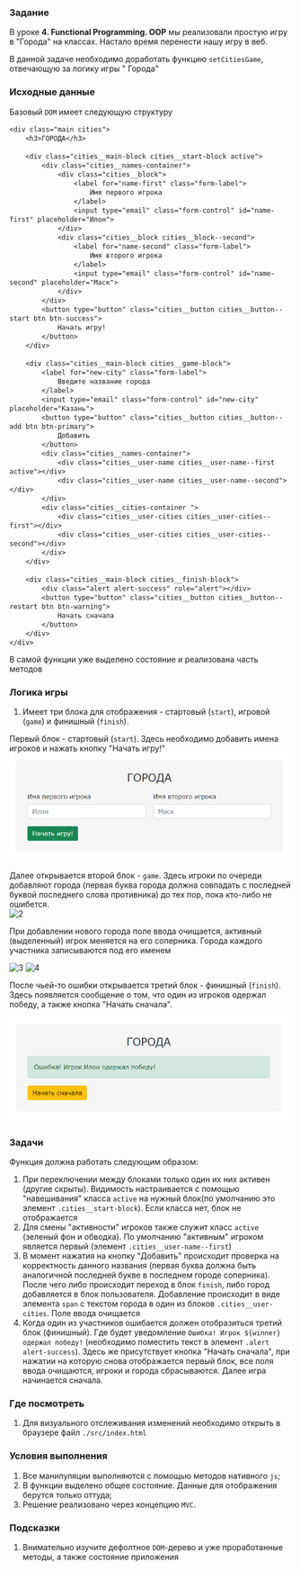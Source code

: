 ### Задание

В уроке **4. Functional Programming. OOP** мы реализовали простую игру в "Города" на
классах. Настало время перенести нашу игру в веб.

В данной задаче необходимо доработать функцию `setCitiesGame`, отвечающую за логику игры "
Города"

### Исходные данные

Базовый `DOM` имеет следующую структуру

```
<div class="main cities">
    <h3>ГОРОДА</h3>

    <div class="cities__main-block cities__start-block active">
        <div class="cities__names-container">
            <div class="cities__block">
                <label for="name-first" class="form-label">
                    Имя первого игрока
                </label>
                <input type="email" class="form-control" id="name-first" placeholder="Илон">
            </div>
            <div class="cities__block cities__block--second">
                <label for="name-second" class="form-label">
                    Имя второго игрока
                </label>
                <input type="email" class="form-control" id="name-second" placeholder="Маск">
            </div>
        </div>
        <button type="button" class="cities__button cities__button--start btn btn-success">
            Начать игру!
        </button>
    </div>

    <div class="cities__main-block cities__game-block">
        <label for="new-city" class="form-label">
            Введите название города
        </label>
        <input type="email" class="form-control" id="new-city" placeholder="Казань">
        <button type="button" class="cities__button cities__button--add btn btn-primary">
            Добавить
        </button>
        <div class="cities__names-container">
            <div class="cities__user-name cities__user-name--first active"></div>
            <div class="cities__user-name cities__user-name--second"></div>
        </div>
        <div class="cities__cities-container ">
            <div class="cities__user-cities cities__user-cities--first"></div>
            <div class="cities__user-cities cities__user-cities--second"></div>
        </div>
    </div>

    <div class="cities__main-block cities__finish-block">
        <div class="alert alert-success" role="alert"></div>
        <button type="button" class="cities__button cities__button--restart btn btn-warning">
            Начать сначала
        </button>
    </div>
</div>
```

В самой функции уже выделено состояние и реализована часть методов

### Логика игры

1. Имеет три блока для отображения - стартовый (`start`), игровой (`game`) и
   финишный (`finish`).

Первый блок - стартовый (`start`). Здесь необходимо добавить имена игроков и нажать
кнопку "Начать игру!"
![1](./assets/game-1.png)

Далее открывается второй блок - `game`. Здесь игроки по очереди добавляют города (первая
буква города должна совпадать с последней буквой последнего слова противника) до тех пор,
пока кто-либо не ошибется. <br>
![2](./assets/game-2.png)

При добавлении нового города поле ввода очищается, активный (выделенный) игрок меняется на
его соперника. Города каждого участника записываются под его именем

![3](./assets/game-3.png)
![4](./assets/game-4.png)

После чьей-то ошибки открывается третий блок - финишный (`finish`). Здесь появляется
сообщение о том, что один из игроков одержал победу, а также кнопка "Начать сначала".

![5](./assets/game-5.png)

### Задачи

Функция должна работать следующим образом:

1. При переключении между блоками только один их них активен (другие скрыты). Видимость
   настраивается с помощью "навешивания" класса `active` на нужный блок(по умолчанию это
   элемент `.cities__start-block`). Если класса нет, блок не отображается
2. Для смены "активности" игроков также служит класс `active` (зеленый фон и обводка). По
   умолчанию "активным" игроком является первый (элемент `.cities__user-name--first`)
3. В момент нажатия на кнопку "Добавить" происходит проверка на корректность данного
   названия (первая буква должна быть аналогичной последней букве в последнем городе
   соперника). После чего либо происходит переход в блок `finish`, либо город добавляется
   в блок пользователя. Добавление происходит в виде элемента `span` с текстом города в
   один из блоков `.cities__user-cities`. Поле ввода очищается
4. Когда один из участников ошибается должен отобразиться третий блок (финишный). Где
   будет уведомление `Ошибка! Игрок ${winner} одержал победу!` (необходимо поместить текст
   в элемент `.alert alert-success`). Здесь же присутствует кнопка "Начать сначала", при
   нажатии на которую снова отображается первый блок, все поля ввода очищаются, игроки и
   города сбрасываются. Далее игра начинается сначала.

### Где посмотреть

1. Для визуального отслеживания изменений необходимо открыть в браузере
   файл `./src/index.html`

### Условия выполнения

1. Все манипуляции выполняются с помощью методов нативного `js`;
2. В функции выделено общее состояние. Данные для отображения берутся только оттуда;
3. Решение реализовано через концепцию `MVC`.

### Подсказки

1. Внимательно изучите дефолтное `DOM`-дерево и уже проработанные методы, а также
   состояние приложения
